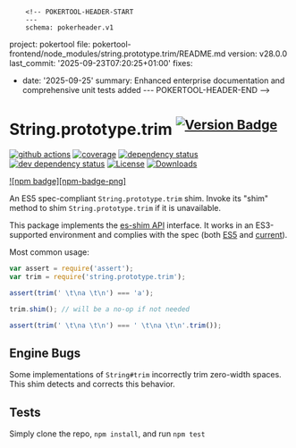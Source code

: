         <!-- POKERTOOL-HEADER-START
        ---
        schema: pokerheader.v1
project: pokertool
file: pokertool-frontend/node_modules/string.prototype.trim/README.md
version: v28.0.0
last_commit: '2025-09-23T07:20:25+01:00'
fixes:
- date: '2025-09-25'
  summary: Enhanced enterprise documentation and comprehensive unit tests added
        ---
        POKERTOOL-HEADER-END -->
# String.prototype.trim <sup>[![Version Badge][npm-version-svg]][package-url]</sup>

[![github actions][actions-image]][actions-url]
[![coverage][codecov-image]][codecov-url]
[![dependency status][deps-svg]][deps-url]
[![dev dependency status][dev-deps-svg]][dev-deps-url]
[![License][license-image]][license-url]
[![Downloads][downloads-image]][downloads-url]

[![npm badge][npm-badge-png]][package-url]

An ES5 spec-compliant `String.prototype.trim` shim. Invoke its "shim" method to shim `String.prototype.trim` if it is unavailable.

This package implements the [es-shim API](https://github.com/es-shims/api) interface. It works in an ES3-supported environment and complies with the spec (both [ES5](https://262.ecma-international.org/5.1/#sec-15.5.4.20) and [current](https://tc39.es/ecma262/#sec-string.prototype.trim)).

Most common usage:

```js
var assert = require('assert');
var trim = require('string.prototype.trim');

assert(trim(' \t\na \t\n') === 'a');

trim.shim(); // will be a no-op if not needed

assert(trim(' \t\na \t\n') === ' \t\na \t\n'.trim());
```

## Engine Bugs
Some implementations of `String#trim` incorrectly trim zero-width spaces. This shim detects and corrects this behavior.

## Tests
Simply clone the repo, `npm install`, and run `npm test`

[package-url]: https://npmjs.com/package/string.prototype.trim
[npm-version-svg]: https://versionbadg.es/es-shims/String.prototype.trim.svg
[deps-svg]: https://david-dm.org/es-shims/String.prototype.trim.svg
[deps-url]: https://david-dm.org/es-shims/String.prototype.trim
[dev-deps-svg]: https://david-dm.org/es-shims/String.prototype.trim/dev-status.svg
[dev-deps-url]: https://david-dm.org/es-shims/String.prototype.trim#info=devDependencies
[license-image]: https://img.shields.io/npm/l/string.prototype.trim.svg
[license-url]: LICENSE
[downloads-image]: https://img.shields.io/npm/dm/string.prototype.trim.svg
[downloads-url]: https://npm-stat.com/charts.html?package=string.prototype.trim
[codecov-image]: https://codecov.io/gh/es-shims/String.prototype.trim/branch/main/graphs/badge.svg
[codecov-url]: https://app.codecov.io/gh/es-shims/String.prototype.trim/
[actions-image]: https://img.shields.io/endpoint?url=https://github-actions-badge-u3jn4tfpocch.runkit.sh/es-shims/String.prototype.trim
[actions-url]: https://github.com/es-shims/String.prototype.trim/actions
